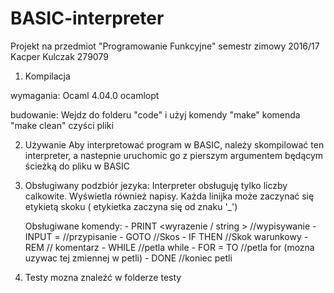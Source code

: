 # BASIC-interpreter

Projekt na przedmiot "Programowanie Funkcyjne" semestr zimowy 2016/17
Kacper Kulczak 279079

1. Kompilacja

wymagania: 
	Ocaml 4.04.0
	ocamlopt

budowanie:
	Wejdz do folderu "code" i użyj komendy "make"
	komenda "make clean" czyści pliki

2. Używanie
	Aby interpretować program w BASIC, należy skompilować ten interpreter, a nastepnie uruchomic go z pierszym argumentem będącym ścieżką do pliku w BASIC

3. Obsługiwany podzbiór jezyka:
	Interpreter obsługuję tylko liczby calkowite. Wyświetla również napisy.	
	Każda linijka może zaczynać się etykietą skoku ( etykietka zaczyna się od znaku '_')
	
	Obsługiwane komendy:
		- PRINT <wyrazenie / string >			//wypisywanie
		- INPUT <zmienna> = <wyrazenie>			//przypisanie
		- GOTO <etykieta>				//Skos
		- IF <wyrazenie> THEN <etykieta>		//Skok warunkowy
		- REM <dowolny tekst>				// komentarz
		- WHILE <wyrazenie>				//petla while
		- FOR <zmienna> = <wyrazenie> TO <wyrazenie>	//petla for (mozna uzywac tej zmiennej w petli)
		- DONE 						//koniec petli

4. Testy mozna znaleźć w folderze testy


